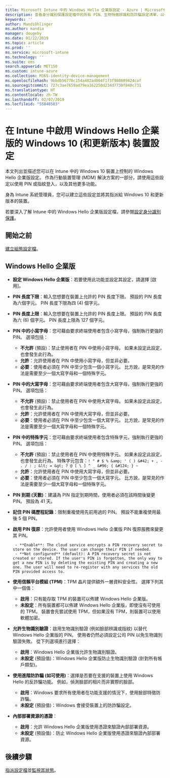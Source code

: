 ```yaml
---
title: Microsoft Intune 中的 Windows Hello 企業版設定 - Azure | Microsoft Docs
description: 查看身分識別保護設定檔中的所有 PIN、生物特徵辨識和防詐騙設定清單，以便在 Microsoft Intune 中的 Windows 10 裝置上使用和設定 Windows Hello 企業版。
keywords: ''
author: MandiOhlinger
ms.author: mandia
manager: dougeby
ms.date: 01/22/2019
ms.topic: article
ms.prod: ''
ms.service: microsoft-intune
ms.technology: ''
ms.suite: ems
search.appverid: MET150
ms.custom: intune-azure
ms.collection: M365-identity-device-management
ms.openlocfilehash: 9bbdb56770c154a482ad004f1f3f980809424caf
ms.sourcegitcommit: 727c3ae7659ad79ea162250d234d7730f840c731
ms.translationtype: HT
ms.contentlocale: zh-TW
ms.lasthandoff: 02/07/2019
ms.locfileid: "55848503"
---
```

# <a name="windows-10-and-newer-device-settings-to-enable-windows-hello-for-business-in-intune"></a>在 Intune 中啟用 Windows Hello 企業版的 Windows 10 (和更新版本) 裝置設定

本文列出並描述您可以在 Intune 中的 Windows 10 裝置上控制的 Windows Hello 企業版設定。 作為行動裝置管理 (MDM) 解決方案的一部分，請使用這些設定以使用 PIN 或指紋登入，以及其他更多功能。

身為 Intune 系統管理員，您可以建立這些設定並將其指派給 Windows 10 和更新版本的裝置。

若要深入了解 Intune 中的 Windows Hello 企業版設定檔，請參閱[設定身分識別保護](identity-protection-configure.md)。

## <a name="before-you-begin"></a>開始之前

[建立組態設定檔](identity-protection-configure.md#create-the-device-profile)。

## <a name="windows-hello-for-business"></a>Windows Hello 企業版

- **設定 Windows Hello 企業版**：若要使用此功能並設定其設定，請選擇 [啟用]。
- **PIN 長度下限**：輸入您想要在裝置上允許的 PIN 長度下限。 預設的 PIN 長度為六個字元。 PIN 長度下限為四 (4) 個字元。
- **PIN 長度上限**：輸入您想要在裝置上允許的 PIN 長度上限。 預設的 PIN 長度為六 (6) 個字元。 PIN 長度上限為 127 個字元。  
- **PIN 中的小寫字母**：您可藉由要求終端使用者包含小寫字母，強制執行更強的 PIN。 選項包括：

  - **不允許** (預設)：禁止使用者在 PIN 中使用小寫字母。 如果未設定此設定，也會發生此行為。
  - **允許**：允許使用者在 PIN 中使用小寫字母，但並非必要。
  - **必要**：使用者必須在 PIN 中至少包含一個小寫字元。 比方說，是常見的作法是需要至少一個大寫字母和一個特殊字元。

- **PIN 中的大寫字母**：您可藉由要求終端使用者包含大寫字母，強制執行更強的 PIN。 選項包括：

  - **不允許** (預設)：禁止使用者在 PIN 中使用大寫字母。 如果未設定此設定，也會發生此行為。
  - **允許**：允許使用者在 PIN 中使用大寫字母，但並非必要。
  - **必要**：使用者必須在 PIN 中至少包含一個大寫字元。 比方說，是常見的作法是需要至少一個大寫字母和一個特殊字元。

- **PIN 中的特殊字元**：您可藉由要求終端使用者包含特殊字元，強制執行更強的 PIN。 選項包括：

  - **不允許** (預設)：禁止使用者在 PIN 中使用特殊字元。 如果未設定此設定，也會發生此行為。
    特殊字元包含：`! " # $ % &amp; ' ( ) &#42; + , - . / : ; &lt; = &gt; ? @ [ \ ] ^ _ &#96; { &#124; } ~`
  - **允許**：允許使用者在 PIN 中使用大寫字母，但並非必要。
  - **必要**：使用者必須在 PIN 中至少包含一個大寫字元。 比方說，是常見的作法是需要至少一個大寫字母和一個特殊字元。

- **PIN 到期 (天數)**：建議為 PIN 指定到期時間，使用者必須在該時間後變更 PIN。 預設為 41 天。

- **記住 PIN 碼歷程記錄**：限制重複使用先前用過的 PIN。 預設不能重複使用最後 5 個 PIN。  
- **啟用 PIN 復原**：允許使用者使用 Windows Hello 企業版 PIN 復原服務來變更其 PIN。

       - **Enable**: The cloud service encrypts a PIN recovery secret to store on the device. The user can change their PIN if needed.  
       - **Not configured** (default): A PIN recovery secret is not created or stored. If the user's PIN is forgotten, the only way to get a new PIN is by deleting the existing PIN and creating a new one. The user will need to re-register with any services the old PIN provided access to.  

- **使用信賴平台模組 (TPM)**：TPM 晶片提供額外一層資料安全性。 選擇下列其中一個值：  
  - **啟用**：只有能存取 TPM 的裝置可以佈建 Windows Hello 企業版。
  - **未設定**：所有裝置都可以佈建 Windows Hello 企業版，即使沒有可使用的 TPM。 裝置會先嘗試使用 TPM，但如果沒有 TPM，則裝置可以使用軟體加密。  

- **允許生物識別驗證**：啟用生物識別驗證 (例如臉部辨識或指紋) 以替代 Windows Hello 企業版的 PIN。 使用者仍然必須設定公司 PIN 以免生物識別驗證失敗。 從下列選項進行選擇：

  - **啟用**：Windows Hello 企業版允許生物識別驗證。
  - **未設定** (預設值)：Windows Hello 企業版防止生物識別驗證 (針對所有帳戶類型)。

- **使用進階防詐騙 (如可使用)**：選擇是否要在支援的裝置上使用 Windows Hello 的反詐騙功能。 例如，偵測臉部的相片而非實際的臉部。

  - **啟用**：Windows 要求所有使用者在功能支援的情況下，使用臉部特徵防詐騙。  
  - **未設定** (預設值)：Windows 會接受裝置上的防詐騙設定。

- **內部部署資源的憑證**： 

  - **啟用**：允許 Windows Hello 企業版使用憑證來驗證內部部署資源。
  - **未設定** (預設值)：防止 Windows Hello 企業版使用憑證來驗證內部部署資源。  

## <a name="next-steps"></a>後續步驟

[指派設定檔](device-profile-assign.md)並[監視其狀態](device-profile-monitor.md)。
